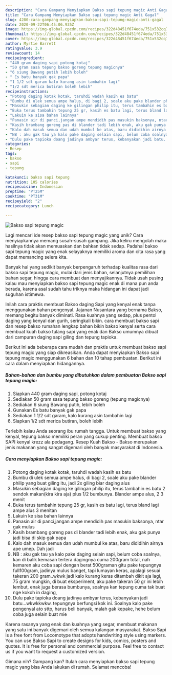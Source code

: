 ```yaml
---
description: "Cara Gampang Menyiapkan Bakso sapi tepung magic Anti Gagal"
title: "Cara Gampang Menyiapkan Bakso sapi tepung magic Anti Gagal"
slug: 4280-cara-gampang-menyiapkan-bakso-sapi-tepung-magic-anti-gagal
date: 2020-09-22T06:45:06.935Z
image: https://img-global.cpcdn.com/recipes/322d48451f674eda/751x532cq70/bakso-sapi-tepung-magic-foto-resep-utama.jpg
thumbnail: https://img-global.cpcdn.com/recipes/322d48451f674eda/751x532cq70/bakso-sapi-tepung-magic-foto-resep-utama.jpg
cover: https://img-global.cpcdn.com/recipes/322d48451f674eda/751x532cq70/bakso-sapi-tepung-magic-foto-resep-utama.jpg
author: Myrtie Barrett
ratingvalue: 3.9
reviewcount: 14
recipeingredient:
- "440 gram daging sapi potong kotaj"
- "50 gram sasa tepung bakso goreng tepung magicnya"
- "6 siung Bawang putih lebih boleh"
- " Es batu banyak gak papa"
- "1 1/2 sdt garam kalo kurang asin tambahin lagi"
- "1/2 sdt merica butiran boleh lebih"
recipeinstructions:
- "Potong daging kotak kotak, taruhdi wadah kasih es batu"
- "Bumbu di ulek semua ampe halus, di bagi 2, soale aku pake blander philip yang buat giling itu, jadi 2x giling biar daging alus"
- "Masukin sebagian daging ke gilingan philip itu, terus tambahin es batu 2 sendok makan(kira kira aja) plus 1/2 bumbunya. Blander ampe alus, 2 3 menit"
- "Buka terus tambahin tepung 25 gr, kasih es batu lagi, terus bland lagi ampe alus 3 menitan"
- "Lakuin ke sisa bahan lainnya"
- "Panasin air di panci,jangan ampe mendidih pas masukin baksonya, ntar gak mulus"
- "Kasih brambang goreng pas di blander tadi lebih enak, aku gak punya jadi bisa di skip gak papa"
- "Kalo dah masuk semua dan udah mumbul ke atas, baru dididihin airnya ape umep. Dah jadi"
- "NB : aku gak tau ya kalo pake daging selain sapi, belum coba soalnya, kan di balik kemasan tertera dagingnya cuma 200gram total, nah kemaren aku coba sapi dengan berat 500graman gitu pake tepungnya full100gram, jadinya mulus banget, tapi lumayan keras, apalagi sesuai takeran 200 gram..wkwk jadi kalo kurang keras ditambah dikit aja lagi, 75 gram mungkin, di buat eksperiment, aku pake takeran 50 gr ini lebih lembut, enak juga berasa bumbunya, soalnya kan tepung cuma tak buat nge kokoh in daging,"
- "Dulu pake tapioka doang jadinya ambyar terus, kebanyakan jadi batu...wkwkkwkw. tepungnya berfungsi kok ini. Soalnya kalo pake pengenyal ato sttp, harus beli banyak, malah gak kepake, hehe belum coba juga selain buat mie"
categories:
- Resep
tags:
- bakso
- sapi
- tepung

katakunci: bakso sapi tepung 
nutrition: 105 calories
recipecuisine: Indonesian
preptime: "PT25M"
cooktime: "PT31M"
recipeyield: "2"
recipecategory: Lunch

---
```



![Bakso sapi tepung magic](https://img-global.cpcdn.com/recipes/322d48451f674eda/751x532cq70/bakso-sapi-tepung-magic-foto-resep-utama.jpg)

Lagi mencari ide resep bakso sapi tepung magic yang unik? Cara menyiapkannya memang susah-susah gampang. Jika keliru mengolah maka hasilnya tidak akan memuaskan dan bahkan tidak sedap. Padahal bakso sapi tepung magic yang enak selayaknya memiliki aroma dan cita rasa yang dapat memancing selera kita.

Banyak hal yang sedikit banyak berpengaruh terhadap kualitas rasa dari bakso sapi tepung magic, mulai dari jenis bahan, selanjutnya pemilihan bahan segar, hingga cara membuat dan menyajikannya. Tidak usah pusing kalau mau menyiapkan bakso sapi tepung magic enak di mana pun anda berada, karena asal sudah tahu triknya maka hidangan ini dapat jadi suguhan istimewa.

Inilah cara praktis membuat Bakso daging Sapi yang kenyal enak tanpa menggunakan bahan pengenyal. Jajanan Nusantara yang bernama Bakso, memang begitu banyak diminati. Rasa kuahnya yang sedap, plus pentol daging yang kenyal dan gurih, seringkali bikin. cara membuat bakso sapi dan resep bakso rumahan lengkap bahan bikin bakso kenyal serta cara membuat kuah bakso tulang sapi yang enak dan Bakso umumnya dibuat dari campuran daging sapi giling dan tepung tapioka.


Berikut ini ada beberapa cara mudah dan praktis untuk membuat bakso sapi tepung magic yang siap dikreasikan. Anda dapat menyiapkan Bakso sapi tepung magic menggunakan 6 bahan dan 10 tahap pembuatan. Berikut ini cara dalam menyiapkan hidangannya.

<!--inarticleads1-->

##### Bahan-bahan dan bumbu yang dibutuhkan dalam pembuatan Bakso sapi tepung magic:

1. Siapkan 440 gram daging sapi, potong kotaj
1. Sediakan 50 gram sasa tepung bakso goreng (tepung magicnya)
1. Sediakan 6 siung Bawang putih, lebih boleh
1. Gunakan  Es batu banyak gak papa
1. Sediakan 1 1/2 sdt garam, kalo kurang asin tambahin lagi
1. Siapkan 1/2 sdt merica butiran, boleh lebih


Terlebih kalau Anda seorang ibu rumah tangga. Untuk membuat bakso yang kenyal, tepung bakso memiliki peran yang cukup penting. Membuat bakso SAPI kenyal krezz ala pedagang. Resep Kuah Bakso - Bakso merupakan jenis makanan yang sangat digemari oleh banyak masyarakat di Indonesia. 

<!--inarticleads2-->

##### Cara menyiapkan Bakso sapi tepung magic:

1. Potong daging kotak kotak, taruhdi wadah kasih es batu
1. Bumbu di ulek semua ampe halus, di bagi 2, soale aku pake blander philip yang buat giling itu, jadi 2x giling biar daging alus
1. Masukin sebagian daging ke gilingan philip itu, terus tambahin es batu 2 sendok makan(kira kira aja) plus 1/2 bumbunya. Blander ampe alus, 2 3 menit
1. Buka terus tambahin tepung 25 gr, kasih es batu lagi, terus bland lagi ampe alus 3 menitan
1. Lakuin ke sisa bahan lainnya
1. Panasin air di panci,jangan ampe mendidih pas masukin baksonya, ntar gak mulus
1. Kasih brambang goreng pas di blander tadi lebih enak, aku gak punya jadi bisa di skip gak papa
1. Kalo dah masuk semua dan udah mumbul ke atas, baru dididihin airnya ape umep. Dah jadi
1. NB : aku gak tau ya kalo pake daging selain sapi, belum coba soalnya, kan di balik kemasan tertera dagingnya cuma 200gram total, nah kemaren aku coba sapi dengan berat 500graman gitu pake tepungnya full100gram, jadinya mulus banget, tapi lumayan keras, apalagi sesuai takeran 200 gram..wkwk jadi kalo kurang keras ditambah dikit aja lagi, 75 gram mungkin, di buat eksperiment, aku pake takeran 50 gr ini lebih lembut, enak juga berasa bumbunya, soalnya kan tepung cuma tak buat nge kokoh in daging,
1. Dulu pake tapioka doang jadinya ambyar terus, kebanyakan jadi batu...wkwkkwkw. tepungnya berfungsi kok ini. Soalnya kalo pake pengenyal ato sttp, harus beli banyak, malah gak kepake, hehe belum coba juga selain buat mie


Karena rasanya yang enak dan kuahnya yang segar, membuat makanan yang satu ini banyak digemari oleh semua kalangan masyarakat. Bakso Sapi is a free font from Locomotype that adopts handwriting style using markers. You can use Bakso Sapi to create designs for kids, comics, posters and quotes. It is free for personal and commercial purpose. Feel free to contact us if you want to request a customized version. 

Gimana nih? Gampang kan? Itulah cara menyiapkan bakso sapi tepung magic yang bisa Anda lakukan di rumah. Selamat mencoba!
